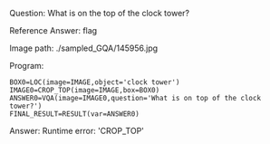 Question: What is on the top of the clock tower?

Reference Answer: flag

Image path: ./sampled_GQA/145956.jpg

Program:

```
BOX0=LOC(image=IMAGE,object='clock tower')
IMAGE0=CROP_TOP(image=IMAGE,box=BOX0)
ANSWER0=VQA(image=IMAGE0,question='What is on top of the clock tower?')
FINAL_RESULT=RESULT(var=ANSWER0)
```
Answer: Runtime error: 'CROP_TOP'

